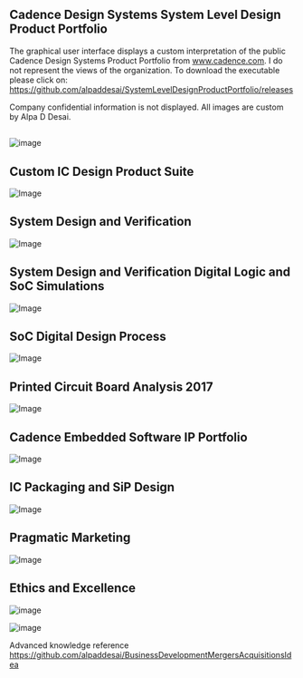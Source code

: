 ## Cadence Design Systems System Level Design Product Portfolio 

The graphical user interface displays a custom interpretation of the public Cadence Design Systems Product Portfolio from www.cadence.com. I do not represent the views of the organization. To download the executable please click on: https://github.com/alpaddesai/SystemLevelDesignProductPortfolio/releases

Company confidential information is not displayed. All images are custom by Alpa D Desai. 

##
![image](Strategy.jpg)

## Custom IC Design Product Suite
![Image](CustomICDesignProductImage.png)

## System Design and Verification
![Image](SystemDesignVerificationImage.png)

## System Design and Verification Digital Logic and SoC Simulations
![Image](DigitalLogicSimulationsImage.png)

## SoC Digital Design Process
![Image](ProductPortfolioSOCDigitalDesign.png)

## Printed Circuit Board Analysis 2017
![Image](PCBImage.png)

## Cadence Embedded Software IP Portfolio
![Image](IPPortfolioImage.png)

## IC Packaging and SiP Design
![Image](ICPackageSiPDesign.png)

## Pragmatic Marketing
![Image](PragmaticMarketingCertificate.jpg)

## Ethics and Excellence
![image](EthicsandExcellence.png)

![image](USCopyrightCertificate.png)

Advanced knowledge reference https://github.com/alpaddesai/BusinessDevelopmentMergersAcquisitionsIdea
